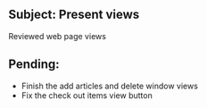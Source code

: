 ## Subject: Present views 

Reviewed web page views

## Pending: 

+ Finish the add articles and delete window views
+ Fix the check out items view button